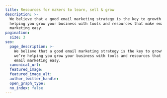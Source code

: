 ```yaml
---
title: Resources for makers to learn, sell & grow
description: >-
  We believe that a good email marketing strategy is the key to growth. So we’re
  helping you grow your business with tools and resources that make email
  marketing easy.
pagination:
  size: 3
seo:
  page_description: >-
    We believe that a good email marketing strategy is the key to growth. So
    we’re helping you grow your business with tools and resources that make
    email marketing easy.
  canonical_url:
  featured_image:
  featured_image_alt:
  author_twitter_handle:
  open_graph_type:
  no_index: false
---
```

